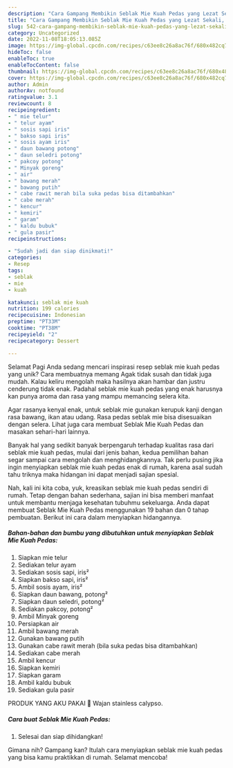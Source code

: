 ```yaml
---
description: "Cara Gampang Membikin Seblak Mie Kuah Pedas yang Lezat Sekali, Lezat"
title: "Cara Gampang Membikin Seblak Mie Kuah Pedas yang Lezat Sekali, Lezat"
slug: 542-cara-gampang-membikin-seblak-mie-kuah-pedas-yang-lezat-sekali-lezat
category: Uncategorized
date: 2022-11-08T18:05:13.085Z
image: https://img-global.cpcdn.com/recipes/c63ee8c26a8ac76f/680x482cq70/seblak-mie-kuah-pedas-foto-resep-utama.jpg
hideToc: false
enableToc: true
enableTocContent: false
thumbnail: https://img-global.cpcdn.com/recipes/c63ee8c26a8ac76f/680x482cq70/seblak-mie-kuah-pedas-foto-resep-utama.jpg
cover: https://img-global.cpcdn.com/recipes/c63ee8c26a8ac76f/680x482cq70/seblak-mie-kuah-pedas-foto-resep-utama.jpg
author: Admin
authorAv: notfound
ratingvalue: 3.1
reviewcount: 8
recipeingredient:
- " mie telur"
- " telur ayam"
- " sosis sapi iris"
- " bakso sapi iris"
- " sosis ayam iris"
- " daun bawang potong"
- " daun seledri potong"
- " pakcoy potong"
- " Minyak goreng"
- " air"
- " bawang merah"
- " bawang putih"
- " cabe rawit merah bila suka pedas bisa ditambahkan"
- " cabe merah"
- " kencur"
- " kemiri"
- " garam"
- " kaldu bubuk"
- " gula pasir"
recipeinstructions:

- "Sudah jadi dan siap dinikmati!"
categories:
- Resep
tags:
- seblak
- mie
- kuah

katakunci: seblak mie kuah 
nutrition: 199 calories
recipecuisine: Indonesian
preptime: "PT33M"
cooktime: "PT38M"
recipeyield: "2"
recipecategory: Dessert

---
```



Selamat Pagi Anda sedang mencari inspirasi resep seblak mie kuah pedas yang unik? Cara membuatnya memang Agak tidak susah dan tidak juga mudah. Kalau keliru mengolah maka hasilnya akan hambar dan justru cenderung tidak enak. Padahal seblak mie kuah pedas yang enak harusnya kan punya aroma dan rasa yang mampu memancing selera kita.


Agar rasanya kenyal enak, untuk seblak mie gunakan kerupuk kanji dengan rasa bawang, ikan atau udang. Rasa pedas seblak mie bisa disesuaikan dengan selera. Lihat juga cara membuat Seblak Mie Kuah Pedas dan masakan sehari-hari lainnya.

Banyak hal yang sedikit banyak berpengaruh terhadap kualitas rasa dari seblak mie kuah pedas, mulai dari jenis bahan, kedua pemilihan bahan segar sampai cara mengolah dan menghidangkannya. Tak perlu pusing jika ingin menyiapkan seblak mie kuah pedas enak di rumah, karena asal sudah tahu triknya maka hidangan ini dapat menjadi sajian spesial.


Nah, kali ini kita coba, yuk, kreasikan seblak mie kuah pedas sendiri di rumah. Tetap dengan bahan sederhana, sajian ini bisa memberi manfaat untuk membantu menjaga kesehatan tubuhmu sekeluarga. Anda dapat membuat Seblak Mie Kuah Pedas menggunakan 19 bahan dan 0 tahap pembuatan. Berikut ini cara dalam menyiapkan hidangannya.

<!--inarticleads1-->

##### Bahan-bahan dan bumbu yang dibutuhkan untuk menyiapkan Seblak Mie Kuah Pedas:

1. Siapkan  mie telur
1. Sediakan  telur ayam
1. Sediakan  sosis sapi, iris²
1. Siapkan  bakso sapi, iris²
1. Ambil  sosis ayam, iris²
1. Siapkan  daun bawang, potong²
1. Siapkan  daun seledri, potong²
1. Sediakan  pakcoy, potong²
1. Ambil  Minyak goreng
1. Persiapkan  air
1. Ambil  bawang merah
1. Gunakan  bawang putih
1. Gunakan  cabe rawit merah (bila suka pedas bisa ditambahkan)
1. Sediakan  cabe merah
1. Ambil  kencur
1. Siapkan  kemiri
1. Siapkan  garam
1. Ambil  kaldu bubuk
1. Sediakan  gula pasir


PRODUK YANG AKU PAKAI 🍳 Wajan stainless calypso. 

<!--inarticleads2-->

##### Cara buat Seblak Mie Kuah Pedas:


1. Selesai dan siap dihidangkan!



Gimana nih? Gampang kan? Itulah cara menyiapkan seblak mie kuah pedas yang bisa kamu praktikkan di rumah. Selamat mencoba!
